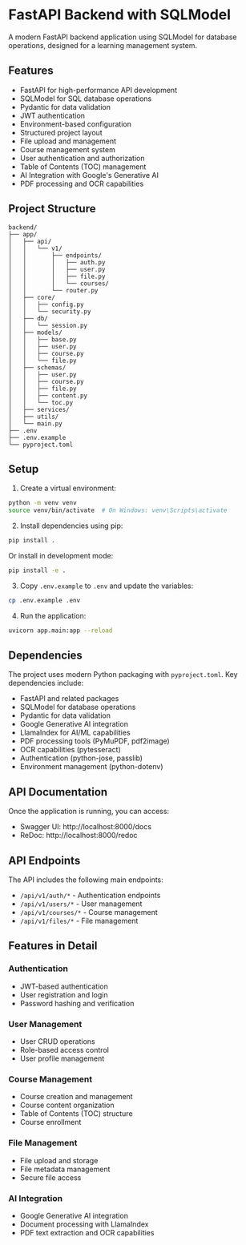 # FastAPI Backend with SQLModel

A modern FastAPI backend application using SQLModel for database operations, designed for a learning management system.

## Features

- FastAPI for high-performance API development
- SQLModel for SQL database operations
- Pydantic for data validation
- JWT authentication
- Environment-based configuration
- Structured project layout
- File upload and management
- Course management system
- User authentication and authorization
- Table of Contents (TOC) management
- AI Integration with Google's Generative AI
- PDF processing and OCR capabilities

## Project Structure

```
backend/
├── app/
│   ├── api/
│   │   └── v1/
│   │       ├── endpoints/
│   │       │   ├── auth.py
│   │       │   ├── user.py
│   │       │   ├── file.py
│   │       │   └── courses/
│   │       └── router.py
│   ├── core/
│   │   ├── config.py
│   │   └── security.py
│   ├── db/
│   │   └── session.py
│   ├── models/
│   │   ├── base.py
│   │   ├── user.py
│   │   ├── course.py
│   │   └── file.py
│   ├── schemas/
│   │   ├── user.py
│   │   ├── course.py
│   │   ├── file.py
│   │   ├── content.py
│   │   └── toc.py
│   ├── services/
│   ├── utils/
│   └── main.py
├── .env
├── .env.example
└── pyproject.toml
```

## Setup

1. Create a virtual environment:

```bash
python -m venv venv
source venv/bin/activate  # On Windows: venv\Scripts\activate
```

2. Install dependencies using pip:

```bash
pip install .
```

Or install in development mode:

```bash
pip install -e .
```

3. Copy `.env.example` to `.env` and update the variables:

```bash
cp .env.example .env
```

4. Run the application:

```bash
uvicorn app.main:app --reload
```

## Dependencies

The project uses modern Python packaging with `pyproject.toml`. Key dependencies include:

- FastAPI and related packages
- SQLModel for database operations
- Pydantic for data validation
- Google Generative AI integration
- LlamaIndex for AI/ML capabilities
- PDF processing tools (PyMuPDF, pdf2image)
- OCR capabilities (pytesseract)
- Authentication (python-jose, passlib)
- Environment management (python-dotenv)

## API Documentation

Once the application is running, you can access:

- Swagger UI: http://localhost:8000/docs
- ReDoc: http://localhost:8000/redoc

## API Endpoints

The API includes the following main endpoints:

- `/api/v1/auth/*` - Authentication endpoints
- `/api/v1/users/*` - User management
- `/api/v1/courses/*` - Course management
- `/api/v1/files/*` - File management

## Features in Detail

### Authentication

- JWT-based authentication
- User registration and login
- Password hashing and verification

### User Management

- User CRUD operations
- Role-based access control
- User profile management

### Course Management

- Course creation and management
- Course content organization
- Table of Contents (TOC) structure
- Course enrollment

### File Management

- File upload and storage
- File metadata management
- Secure file access

### AI Integration

- Google Generative AI integration
- Document processing with LlamaIndex
- PDF text extraction and OCR capabilities
